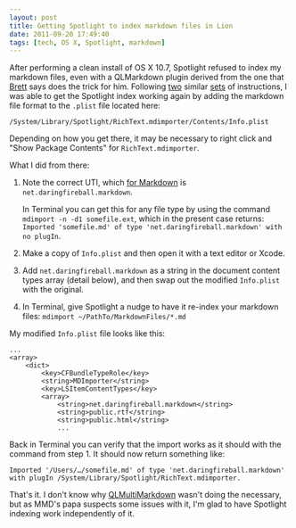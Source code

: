 ```yaml
---
layout: post
title: Getting Spotlight to index markdown files in Lion
date: 2011-09-20 17:49:40
tags: [tech, OS X, Spotlight, markdown]
---
```


After performing a clean install of OS X 10.7, Spotlight refused to index my markdown files, even with a QLMarkdown plugin derived from the one that [Brett][terpstra] says does the trick for him. Following [two][macosxtips] similar [sets][macworld] of instructions, I was able to get the Spotlight index working again by adding the markdown file format to the `.plist` file located here:

	/System/Library/Spotlight/RichText.mdimporter/Contents/Info.plist

Depending on how you get there, it may be necessary to right click and "Show Package Contents" for `RichText.mdimporter`.

What I did from there:

1. Note the correct UTI, which [for Markdown][md-uti] is `net.daringfireball.markdown`.

	In Terminal you can get this for any file type by using the command `mdimport -n -d1 somefile.ext`, which in the present case returns: `Imported 'somefile.md' of type 'net.daringfireball.markdown' with no plugIn`.

2. Make a copy of `Info.plist` and then open it with a text editor or Xcode.

3. Add `net.daringfireball.markdown` as a string in the document content types array (detail below), and then swap out the modified `Info.plist` with the original.

4. In Terminal, give Spotlight a nudge to have it re-index your markdown files: `mdimport ~/PathTo/MarkdownFiles/*.md`

My modified `Info.plist` file looks like this:

	...
	<array>
		<dict>
			<key>CFBundleTypeRole</key>
			<string>MDImporter</string>
			<key>LSItemContentTypes</key>
			<array>
				<string>net.daringfireball.markdown</string>
				<string>public.rtf</string>
				<string>public.html</string>
				...

Back in Terminal you can verify that the import works as it should with the command from step 1. It should now return something like:

	Imported '/Users/…/somefile.md' of type 'net.daringfireball.markdown' with plugIn /System/Library/Spotlight/RichText.mdimporter.

That's it. I don't know why [QLMultiMarkdown][qlmm] wasn't doing the necessary, but as MMD's papa suspects some issues with it, I'm glad to have Spotlight indexing work independently of it.

[terpstra]: http://brettterpstra.com/a-bash-function-for-markdown-bloggers/#fn:spot
[macosxtips]: http://www.macosxtips.co.uk/index_files/terminal-commands-for-improving-spotlight.php
[macworld]: http://hints.macworld.com/article.php?story=2005052015041510
[md-uti]: http://daringfireball.net/linked/2011/08/05/markdown-uti
[qlmm]: https://github.com/fletcher/qlmultimarkdown/